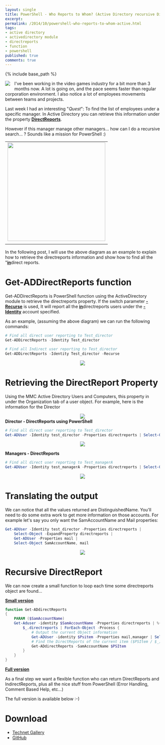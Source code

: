 ```yaml
---
layout: single
title: PowerShell - Who Reports to Whom? (Active Directory recursive DirectReports)
excerpt: 
permalink: /2014/10/powershell-who-reports-to-whom-active.html
tags: 
- active directory
- activedirectory module
- directreports
- function
- powershell
published: true
comments: true
---
```

{% include base_path %}
 
<a href="{{ base_path }}/images/2014/20141005_PowerShell_-_Who_Reports_to_Whom_(Active_Directory_recursive_DirectReports)/Site_Map__1366356344__-96x96.png" imageanchor="1" style="clear: left; float: left; margin-bottom: 1em; margin-right: 1em;"><img border="0" src="{{ base_path }}/images/2014/20141005_PowerShell_-_Who_Reports_to_Whom_(Active_Directory_recursive_DirectReports)/Site_Map__1366356344__-96x96.png" /></a>I've been working in the video games industry for a bit more than 3 months now. A lot is going on, and the pace seems faster than regular corporation environment. I also notice a lot of employees movements between teams and projects.

Last week I had an interesting "<i>Quest</i>": To find the list of employees under a specific manager. In Active Directory you can retrieve this information under the property <b><u>DirectReports</u></b>.

However if this manager manage other managers... how can I do a recursive search... ?
Sounds like a mission for PowerShell :)

<table align="center" cellpadding="0" cellspacing="0" class="tr-caption-container" style="margin-left: auto; margin-right: auto; text-align: center;"><tbody><tr><td style="text-align: center;"><a href="{{ base_path }}/images/2014/20141005_PowerShell_-_Who_Reports_to_Whom_(Active_Directory_recursive_DirectReports)/2014-10-04_21-55-36__527074596__-340x342.png" imageanchor="1" style="margin-left: auto; margin-right: auto;"><img border="0" src="{{ base_path }}/images/2014/20141005_PowerShell_-_Who_Reports_to_Whom_(Active_Directory_recursive_DirectReports)/2014-10-04_21-55-36__527074596__-340x342.png" height="320" width="318" /></a></td></tr><tr><td class="tr-caption" style="text-align: center;">
</td></tr></tbody></table>
In the following post, I will use the above diagram as an example to explain how to retrieve the directreports information and show how to find all the "<b><u>in</u></b>direct reports.

# Get-ADDirectReports function

Get-ADDirectReports is PowerShell function&nbsp;using the ActiveDirectory module to retrieve the directreports property. If the switch parameter <u><b>-Recurse</b></u> is used, It will report all the <b><u>in</u></b>directreports users under the <u><b>-Identity</b></u>&nbsp;account specified.

As an example, (assuming the above diagram) we can run the following commands:

```powershell
# Find all direct user reporting to Test_director
Get-ADDirectReports -Identity Test_director

# Find all Indirect user reporting to Test_director
Get-ADDirectReports -Identity Test_director -Recurse
```

<div class="separator" style="clear: both; text-align: center;"><a href="{{ base_path }}/images/2014/20141005_PowerShell_-_Who_Reports_to_Whom_(Active_Directory_recursive_DirectReports)/Get-ADDirectReport__1896028255__-692x454.png" imageanchor="1" style="margin-left: 1em; margin-right: 1em;"><img border="0" src="{{ base_path }}/images/2014/20141005_PowerShell_-_Who_Reports_to_Whom_(Active_Directory_recursive_DirectReports)/Get-ADDirectReport__1896028255__-692x454.png" /></a></div>

# Retrieving the DirectReport Property

Using the MMC Active Directory Users and Computers, this property in under the Organization tab of a user object. For example, here is the information for the Director

<div class="separator" style="clear: both; text-align: center;"><a href="{{ base_path }}/images/2014/20141005_PowerShell_-_Who_Reports_to_Whom_(Active_Directory_recursive_DirectReports)/directreports_property_mmc__102966376__-432x531.png" imageanchor="1" style="margin-left: 1em; margin-right: 1em;"><img border="0" src="{{ base_path }}/images/2014/20141005_PowerShell_-_Who_Reports_to_Whom_(Active_Directory_recursive_DirectReports)/directreports_property_mmc__102966376__-432x531.png" /></a></div><div class="separator" style="clear: both; text-align: center;">
</div><div class="separator" style="clear: both; text-align: center;">
</div><b>Director - DirectReports using PowerShell</b>

```powershell
# Find all direct user reporting to Test_director
Get-ADUser -Identity test_director -Properties directreports | Select-Object -ExpandProperty DirectReports
```

<div class="separator" style="clear: both; text-align: center;"><a href="{{ base_path }}/images/2014/20141005_PowerShell_-_Who_Reports_to_Whom_(Active_Directory_recursive_DirectReports)/Director_directreports_powershell_02__1496667751__-692x166.png" imageanchor="1" style="margin-left: 1em; margin-right: 1em;"><img border="0" src="{{ base_path }}/images/2014/20141005_PowerShell_-_Who_Reports_to_Whom_(Active_Directory_recursive_DirectReports)/Director_directreports_powershell_02__1496667751__-692x166.png" /></a></div>

**Managers - DirectReports**

```powershell
# Find all direct user reporting to Test_managerA
Get-ADUser -Identity test_managerA -Properties directreports | Select-Object -ExpandProperty DirectReports
```

<div class="separator" style="clear: both; text-align: center;"><a href="{{ base_path }}/images/2014/20141005_PowerShell_-_Who_Reports_to_Whom_(Active_Directory_recursive_DirectReports)/ManagerA_ManagerB_directreports_powershell_02__454327956__-692x454.png" imageanchor="1" style="margin-left: 1em; margin-right: 1em; text-align: center;"><img border="0" src="{{ base_path }}/images/2014/20141005_PowerShell_-_Who_Reports_to_Whom_(Active_Directory_recursive_DirectReports)/ManagerA_ManagerB_directreports_powershell_02__454327956__-692x454.png" /></a></div>

# Translating the output

We can notice that all the values returned are DistinguishedName. You'll need to do some extra work to get more information on those accounts. For example let's say you only want the SamAccountName and Mail properties:

```powershell
Get-ADUser -Identity test_director -Properties directreports |
    Select-Object -ExpandProperty directreports |
    Get-ADUser -Properties mail |
    Select-Object SamAccountName, mail
```

<div class="separator" style="clear: both; text-align: center;"><a href="{{ base_path }}/images/2014/20141005_PowerShell_-_Who_Reports_to_Whom_(Active_Directory_recursive_DirectReports)/Director_directreports_powershell_SamAccountName_mail__1578705780__-692x220.png" imageanchor="1" style="margin-left: 1em; margin-right: 1em;"><img border="0" src="{{ base_path }}/images/2014/20141005_PowerShell_-_Who_Reports_to_Whom_(Active_Directory_recursive_DirectReports)/Director_directreports_powershell_SamAccountName_mail__1578705780__-692x220.png" /></a></div>


# Recursive DirectReport

We can now create a small function to loop each time some directreports object are found...

<b><u>Small version</u></b>

```powershell
function Get-ADdirectReports
{
    PARAM ($SamAccountName)
    Get-Aduser -identity $SamAccountName -Properties directreports | %{
        $_.directreports | ForEach-Object -Process {
            # Output the current Object information
            Get-ADUser -identity $Psitem -Properties mail,manager | Select-Object -Property Name, SamAccountName, Mail, @{ L = "Manager"; E = { (Get-Aduser -iden $psitem.manager).samaccountname } }
            # Find the DirectReports of the current item ($PSItem / $_)
            Get-ADdirectReports -SamAccountName $PSItem
        }
    }
}
```

<b><u>Full version</u></b>

As a final step we want a flexible function who can return DirectReports and IndirectReports, plus all the nice stuff from PowerShell (Error Handling, Comment Based Help, etc...)

The full version is available below :-)

# Download

* <a href="http://gallery.technet.microsoft.com/Get-ADDirectReport-962616c6" target="_blank">Technet Gallery</a>
* <a href="https://github.com/lazywinadmin/PowerShell/tree/master/AD-USER-Get-ADDirectReport" target="_blank">GitHub</a>
